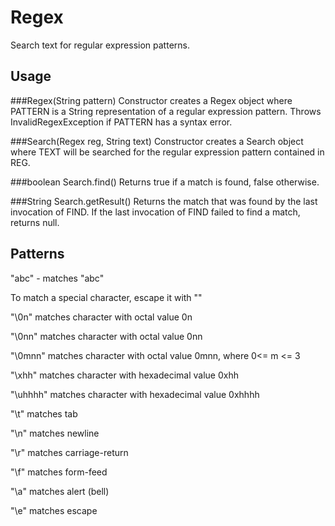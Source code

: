 # Regex
Search text for regular expression patterns.

## Usage

###Regex(String pattern)
Constructor creates a Regex object where PATTERN is a String representation of a regular expression pattern. Throws InvalidRegexException if PATTERN has a syntax error.

###Search(Regex reg, String text)
Constructor creates a Search object where TEXT will be searched for the regular expression pattern contained in REG.

###boolean Search.find()
Returns true if a match is found, false otherwise.

###String Search.getResult()
Returns the match that was found by the last invocation of FIND. If the last invocation of FIND failed to find a match, returns null.

## Patterns
"abc" - matches "abc"

To match a special character, escape it with "\"

"\0n" matches character with octal value 0n

"\0nn" matches character with octal value 0nn

"\0mnn" matches character with octal value 0mnn, where 0<= m <= 3

"\xhh" matches character with hexadecimal value 0xhh

"\uhhhh" matches character with hexadecimal value 0xhhhh

"\t" matches tab

"\n" matches newline

"\r" matches carriage-return

"\f" matches form-feed

"\a" matches alert (bell)

"\e" matches escape

